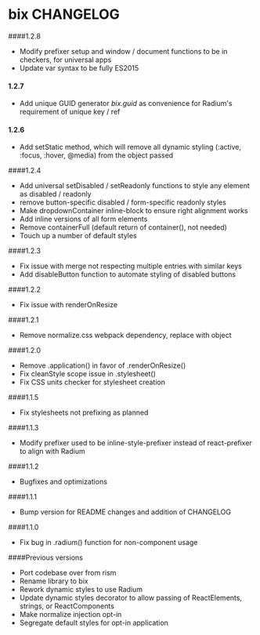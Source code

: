 bix CHANGELOG
=====

####1.2.8
* Modify prefixer setup and window / document functions to be in checkers, for universal apps
* Update var syntax to be fully ES2015

#### 1.2.7
* Add unique GUID generator *bix.guid* as convenience for Radium's requirement of unique key / ref

#### 1.2.6
* Add setStatic method, which will remove all dynamic styling (:active, :focus, :hover, @media) from the object passed

####1.2.4
* Add universal setDisabled / setReadonly functions to style any element as disabled / readonly
* remove button-specific disabled / form-specific readonly styles
* Make dropdownContainer inline-block to ensure right alignment works
* Add inline versions of all form elements
* Remove containerFull (default return of container(), not needed)
* Touch up a number of default styles

####1.2.3
* Fix issue with merge not respecting multiple entries with similar keys
* Add disableButton function to automate styling of disabled buttons

####1.2.2
* Fix issue with renderOnResize

####1.2.1
* Remove normalize.css webpack dependency, replace with object

####1.2.0
* Remove .application() in favor of .renderOnResize()
* Fix cleanStyle scope issue in .stylesheet()
* Fix CSS units checker for stylesheet creation

####1.1.5
* Fix stylesheets not prefixing as planned

####1.1.3
* Modify prefixer used to be inline-style-prefixer instead of react-prefixer to align with Radium

####1.1.2
* Bugfixes and optimizations

####1.1.1

* Bump version for README changes and addition of CHANGELOG

####1.1.0

* Fix bug in .radium() function for non-component usage

####Previous versions

* Port codebase over from rism
* Rename library to bix
* Rework dynamic styles to use Radium
* Update dynamic styles decorator to allow passing of ReactElements, strings, or ReactComponents
* Make normalize injection opt-in
* Segregate default styles for opt-in application
